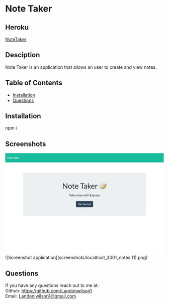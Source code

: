 # Note Taker

  ## Heroku 
  [NoteTaker](https://landonwilson-note-taker.herokuapp.com/notes)

  ## Desciption 
  Note Taker is an application that allows an user to create and view notes. 

  ## Table of Contents
  - [Installation](#installation)
  - [Questions](#questions)

  ## Installation 
  npm i

  ## Screenshots
  
  ![Screenshot of application](screenshots/localhost_3001_.png)
  ![Screenshot application](screenshots/localhost_3001_notes (1).png)
  


  ## Questions 
  If you have any questions reach out to me at: </br>
  Github: https://github.com/Landonwilson1 </br>
  Email: Landonjwilson1@gmail.com
  
  
  

